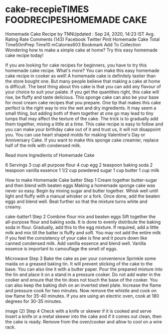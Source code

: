# cake-recepieTIMES FOODRECIPESHOMEMADE CAKE
Homemade Cake Recipe
by TNNUpdated : Sep 24, 2020, 14:23 IST
Avg. Rating
Rate
 Comments (143)
Facebook
Twitter
Pinit
Homemade Cake
Total Time50mPrep Time10 mCalories603
Bookmark
Add To Collection
Wondering how to make a simple cake at home? Try this easy homemade cake recipe today!

If you are looking for cake recipes for beginners, you have to try this homemade cake recipe. What's more? You can make this easy homemade cake recipe in cooker as well! A homemade cake is definitely tastier than the store bought one. But many people believe that making a cake at home is difficult. The best thing about this cake is that you can add any flavour of your choice to suit your palate. If you get the quantities right, this cake will rise, be fluffy and taste delicious. This sponge cake can also be your base for most cream cake recipes that you prepare. One tip that makes this cake perfect is the right way to mix the wet and dry ingredients. It may seem a small thing, but adding both of them together at one go may lead to tiny lumps that may affect the texture of the cake. The trick is to gradually add them together, mixing a little at a time. This cake recipe is easy to follow and you can make your birthday cake out of it and trust us, it will not disappoint you. You can use heart shaped molds for making Valentine's Day or Anniversary Cake. If you want to make this sponge cake creamier, replace half of the milk with condensed milk.

Read more
Ingredients of Homemade Cake

6 Servings
3 cup all purpose flour
4 cup egg
2 teaspoon baking soda
2 teaspoon vanilla essence
1 1/2 cup powdered sugar
1 cup butter
1 cup milk


How to make Homemade Cake
batter
Step 1 Cream together butter-sugar and then blend with beaten eggs
Making a homemade sponge cake was never so easy. Begin by mixing sugar and butter together. Whisk well until light and fluffy with a manual whisker or a fork. Once done, add the beaten eggs and blend well. Beat further so that the mixture turns white and creamy.

cake-batter1
Step 2 Combine flour mix and beaten eggs
Sift together the all-purpose flour and baking soda. It is done to evenly distribute the baking soda in flour. Gradually, add this to the egg mixture. If required, add a little milk and mix till the batter is fluffy and soft. You may not add the entire milk if you feel the consistency of your cake is fine and it pours down like canned condensed milk. Add vanilla essence and blend well. Vanilla essence is important to camouflage the smell of eggs.

Microwave
Step 3 Bake the cake as per your convenience
Sprinkle some maida on a greased baking tin. It will prevent sticking of the cake to the base. You can also line it with a butter paper. Pour the prepared mixture into the tin and place it on a stand in a pressure cooker. Do not add water in the cooker and ensure that the tin does not touch the base of the cooker. You can also keep the baking dish on an inverted steel plate. Increase the flame and pressure cook for two minutes. Now remove the whistle and cook on low flame for 35-40 minutes. If you are using an electric oven, cook at 180 degrees for 30-35 minutes.

image (2)
Step 4 Check with a knife or skewer if it is cooked and serve
Insert a knife or a metal skewer into the cake and if it comes out clean, then the cake is ready. Remove from the oven/cooker and allow to cool on a wire rack.
